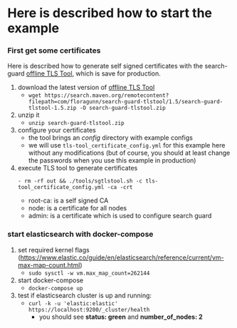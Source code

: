 # Here is described how to start the example

### First get some certificates
Here is described how to generate self signed certificates with the search-guard [offline TLS Tool](https://docs.search-guard.com/latest/offline-tls-tool), which is save for production.

1. download the latest version of [offline TLS Tool](https://search.maven.org/#search%7Cga%7C1%7Ca%3A%22search-guard-tlstool%22)
    - `wget https://search.maven.org/remotecontent?filepath=com/floragunn/search-guard-tlstool/1.5/search-guard-tlstool-1.5.zip -O search-guard-tlstool.zip`
2. unzip it
    - `unzip search-guard-tlstool.zip`
3. configure your certificates   
    - the tool brings an _config_ directory with example configs   
    - we will use `tls-tool_certificate_config.yml` for this example here without any modifications (but of course, you should at least change the passwords when you use this example in production)
4. execute TLS tool to generate certificates
    ```
    - rm -rf out && ./tools/sgtlstool.sh -c tls-tool_certificate_config.yml -ca -crt
    ```       
    - root-ca: is a self signed CA 
    - node: is a certificate for all nodes
    - admin: is a certificate which is used to configure search guard
    
### start elasticsearch with docker-compose
1. set required kernel flags (https://www.elastic.co/guide/en/elasticsearch/reference/current/vm-max-map-count.html)
    - `sudo sysctl -w vm.max_map_count=262144`
2. start docker-compose
    - `docker-compose up`   
3. test if elasticsearch cluster is up and running: 
    - `curl -k -u 'elastic:elastic' https://localhost:9200/_cluster/health`
        - you should see **status: green** and **number_of_nodes: 2**
        